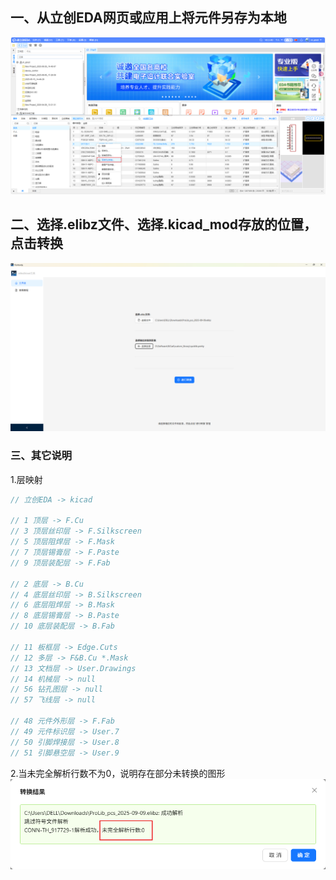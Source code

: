 ## 一、从立创EDA网页或应用上将元件另存为本地
![file-20250909152029016.png](file-20250909152029016.png)
## 二、选择.elibz文件、选择.kicad_mod存放的位置，点击转换

![file-20250909153201557.png](file-20250909153201557.png)


### 三、其它说明

1.层映射
```C
// 立创EDA -> kicad 

// 1 顶层 -> F.Cu
// 3 顶层丝印层 -> F.Silkscreen
// 5 顶层阻焊层 -> F.Mask
// 7 顶层锡膏层 -> F.Paste
// 9 顶层装配层 -> F.Fab

// 2 底层 -> B.Cu
// 4 底层丝印层 -> B.Silkscreen
// 6 底层阻焊层 -> B.Mask
// 8 底层锡膏层 -> B.Paste
// 10 底层装配层 -> B.Fab

// 11 板框层 -> Edge.Cuts
// 12 多层 -> F&B.Cu *.Mask
// 13 文档层 -> User.Drawings
// 14 机械层 -> null
// 56 钻孔图层 -> null
// 57 飞线层 -> null

// 48 元件外形层 -> F.Fab
// 49 元件标识层 -> User.7
// 50 引脚焊接层 -> User.8
// 51 引脚悬空层 -> User.9
```

2.当未完全解析行数不为0，说明存在部分未转换的图形
![file-20250909153233446.png](file-20250909153233446.png)
